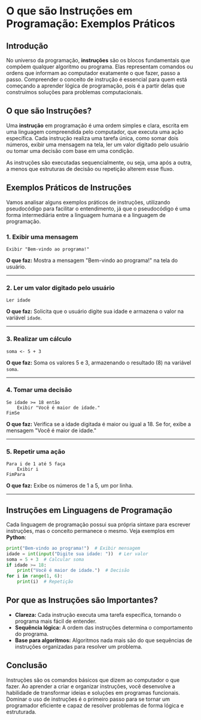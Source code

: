 
# O que são Instruções em Programação: Exemplos Práticos

## Introdução

No universo da programação, **instruções** são os blocos fundamentais que compõem qualquer algoritmo ou programa. Elas representam comandos ou ordens que informam ao computador exatamente o que fazer, passo a passo. Compreender o conceito de instrução é essencial para quem está começando a aprender lógica de programação, pois é a partir delas que construímos soluções para problemas computacionais.

## O que são Instruções?

Uma **instrução** em programação é uma ordem simples e clara, escrita em uma linguagem compreendida pelo computador, que executa uma ação específica. Cada instrução realiza uma tarefa única, como somar dois números, exibir uma mensagem na tela, ler um valor digitado pelo usuário ou tomar uma decisão com base em uma condição.

As instruções são executadas sequencialmente, ou seja, uma após a outra, a menos que estruturas de decisão ou repetição alterem esse fluxo.

## Exemplos Práticos de Instruções

Vamos analisar alguns exemplos práticos de instruções, utilizando pseudocódigo para facilitar o entendimento, já que o pseudocódigo é uma forma intermediária entre a linguagem humana e a linguagem de programação.

### 1. Exibir uma mensagem

```pseudocode
Exibir "Bem-vindo ao programa!"
```
**O que faz:** Mostra a mensagem "Bem-vindo ao programa!" na tela do usuário.

---

### 2. Ler um valor digitado pelo usuário

```pseudocode
Ler idade
```
**O que faz:** Solicita que o usuário digite sua idade e armazena o valor na variável `idade`.

---

### 3. Realizar um cálculo

```pseudocode
soma <- 5 + 3
```
**O que faz:** Soma os valores 5 e 3, armazenando o resultado (8) na variável `soma`.

---

### 4. Tomar uma decisão

```pseudocode
Se idade >= 18 então
    Exibir "Você é maior de idade."
FimSe
```
**O que faz:** Verifica se a idade digitada é maior ou igual a 18. Se for, exibe a mensagem "Você é maior de idade."

---

### 5. Repetir uma ação

```pseudocode
Para i de 1 até 5 faça
    Exibir i
FimPara
```
**O que faz:** Exibe os números de 1 a 5, um por linha.

---

## Instruções em Linguagens de Programação

Cada linguagem de programação possui sua própria sintaxe para escrever instruções, mas o conceito permanece o mesmo. Veja exemplos em **Python**:

```python
print("Bem-vindo ao programa!")  # Exibir mensagem
idade = int(input("Digite sua idade: "))  # Ler valor
soma = 5 + 3  # Calcular soma
if idade >= 18:
    print("Você é maior de idade.")  # Decisão
for i in range(1, 6):
    print(i)  # Repetição
```

## Por que as Instruções são Importantes?

- **Clareza:** Cada instrução executa uma tarefa específica, tornando o programa mais fácil de entender.
- **Sequência lógica:** A ordem das instruções determina o comportamento do programa.
- **Base para algoritmos:** Algoritmos nada mais são do que sequências de instruções organizadas para resolver um problema.

## Conclusão

Instruções são os comandos básicos que dizem ao computador o que fazer. Ao aprender a criar e organizar instruções, você desenvolve a habilidade de transformar ideias e soluções em programas funcionais. Dominar o uso de instruções é o primeiro passo para se tornar um programador eficiente e capaz de resolver problemas de forma lógica e estruturada.
```
